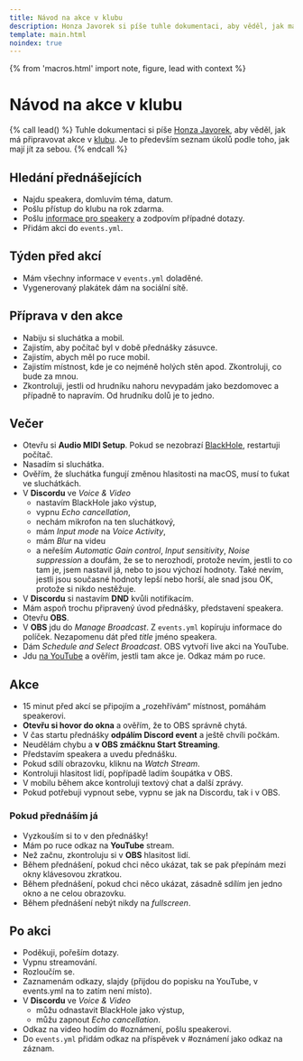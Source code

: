 ```yaml
---
title: Návod na akce v klubu
description: Honza Javorek si píše tuhle dokumentaci, aby věděl, jak má připravovat akce ve svém klubu.
template: main.html
noindex: true
---
```


{% from 'macros.html' import note, figure, lead with context %}

# Návod na akce v klubu

{% call lead() %}
  Tuhle dokumentaci si píše [Honza Javorek](#honza), aby věděl, jak má připravovat akce v [klubu](club.md). Je to především seznam úkolů podle toho, jak mají jít za sebou.
{% endcall %}

## Hledání přednášejících

- Najdu speakera, domluvím téma, datum.
- Pošlu přístup do klubu na rok zdarma.
- Pošlu [informace pro speakery](speaker.md) a zodpovím případné dotazy.
- Přidám akci do `events.yml`.

## Týden před akcí

- Mám všechny informace v `events.yml` doladěné.
- Vygenerovaný plakátek dám na sociální sítě.

## Příprava v den akce

- Nabiju si sluchátka a mobil.
- Zajistím, aby počítač byl v době přednášky zásuvce.
- Zajistím, abych měl po ruce mobil.
- Zajistím místnost, kde je co nejméně holých stěn apod. Zkontroluji, co bude za mnou.
- Zkontroluji, jestli od hrudníku nahoru nevypadám jako bezdomovec a případně to napravím. Od hrudníku dolů je to jedno.

## Večer

- Otevřu si **Audio MIDI Setup**. Pokud se nezobrazí [BlackHole](https://github.com/ExistentialAudio/BlackHole), restartuji počítač.
- Nasadím si sluchátka.
- Ověřím, že sluchátka fungují změnou hlasitosti na macOS, musí to ťukat ve sluchátkách.
- V **Discordu** ve _Voice & Video_
    - nastavím BlackHole jako výstup,
    - vypnu _Echo cancellation_,
    - nechám mikrofon na ten sluchátkový,
    - mám _Input mode_ na _Voice Activity_,
    - mám _Blur_ na videu
    - a neřeším _Automatic Gain control_, _Input sensitivity_, _Noise suppression_ a doufám, že se to nerozhodí, protože nevím, jestli to co tam je, jsem nastavil já, nebo to jsou výchozí hodnoty. Také nevím, jestli jsou současné hodnoty lepší nebo horší, ale snad jsou OK, protože si nikdo nestěžuje.
- V **Discordu** si nastavím **DND** kvůli notifikacím.
- Mám aspoň trochu připravený úvod přednášky, představení speakera.
- Otevřu **OBS**.
- V **OBS** jdu do _Manage Broadcast_. Z `events.yml` kopíruju informace do políček. Nezapomenu dát před _title_ jméno speakera.
- Dám _Schedule and Select Broadcast_. OBS vytvoří live akci na YouTube.
- Jdu [na YouTube](https://studio.youtube.com/channel/UCp-dlEJLFPaNExzYX079gCA/videos/live) a ověřím, jestli tam akce je. Odkaz mám po ruce.

## Akce

- 15 minut před akcí se připojím a „rozehřívám“ místnost, pomáhám speakerovi.
- **Otevřu si hovor do okna** a ověřím, že to OBS správně chytá.
- V čas startu přednášky **odpálím Discord event** a ještě chvíli počkám.
- Neudělám chybu a **v OBS zmáčknu Start Streaming**.
- Představím speakera a uvedu přednášku.
- Pokud sdílí obrazovku, kliknu na _Watch Stream_.
- Kontroluji hlasitost lidí, popřípadě ladím šoupátka v OBS.
- V mobilu během akce kontroluji textový chat a další zprávy.
- Pokud potřebuji vypnout sebe, vypnu se jak na Discordu, tak i v OBS.

### Pokud přednáším já

- Vyzkouším si to v den přednášky!
- Mám po ruce odkaz na **YouTube** stream.
- Než začnu, zkontroluju si v **OBS** hlasitost lidí.
- Během přednášení, pokud chci něco ukázat, tak se pak přepínám mezi okny klávesovou zkratkou.
- Během přednášení, pokud chci něco ukázat, zásadně sdílím jen jedno okno a ne celou obrazovku.
- Během přednášení nebýt nikdy na _fullscreen_.

## Po akci

- Poděkuji, pořeším dotazy.
- Vypnu streamování.
- Rozloučím se.
- Zaznamenám odkazy, slajdy (přijdou do popisku na YouTube, v events.yml na to zatím není místo).
- V **Discordu** ve _Voice & Video_
    - můžu odnastavit BlackHole jako výstup,
    - můžu zapnout _Echo cancellation_.
- Odkaz na video hodím do #oznámení, pošlu speakerovi.
- Do `events.yml` přidám odkaz na příspěvek v #oznámení jako odkaz na záznam.

